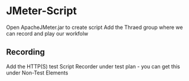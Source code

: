 # JMeter-Script
Open ApacheJMeter.jar to create script
Add the Thraed group where we can record and play our workfolw

## Recording
Add the HTTP(S) test Script Recorder under test plan - you can get this under Non-Test Elements 
